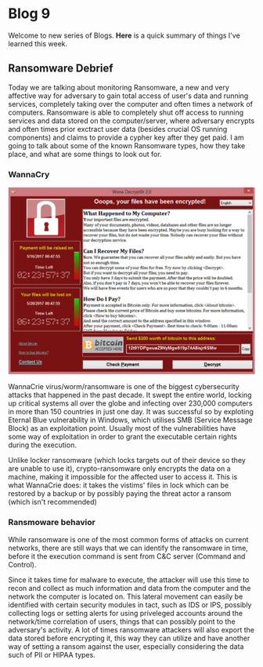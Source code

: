 # Blog 9

Welcome to new series of Blogs. **Here** is a quick summary of things I've learned this week.

## Ransomware Debrief

Today we are talking about monitoring Ransomware, a new and very affective way for adversary to gain total access of user's data and running services, completely taking over the computer and often times a network of computers. Ransomware is able to completely shut off access to  running services and data stored on the computer/server, where adversary encrypts and often times prior exctract user data (besides crucial OS running components) and claims to provide a cypher key after they get paid. I am going to talk about some of the known Ransomware types, how they take place, and what are some things to look out for. 


### WannaCry 

![Image](https://github.com/mikaart/mikael-artashesyan/blob/master/wannadie.png)

WannaCrie virus/worm/ransomware is one of the biggest cybersecurity attacks that happened in the past decade. It swept the entire world, locking up critical systems all over the globe and infecting over 230,000 computers in more than 150 countries in just one day. It was successful so by exploting Eternal Blue vulnerability in Windows, which utilises SMB (Service Message Block) as an exploitation point. Usually most of the vulnerabilities have some way of exploitation in order to grant the executable certain rights during the execution. 

Unlike locker ransomware (which locks targets out of their device so they are unable to use it), crypto-ransomware only encrypts the data on a machine, making it impossible for the affected user to access it. This is what WannaCrie does: it takes the vistims' files in lock which can be restored by a backup or by possibly paying the threat actor a ransom (which isn't recommended)

### Ransmoware behavior

While ransomware is one of the most common forms of attacks on current networks, there are still ways that we can identify the ransomware in time, before it the execution command is sent from C&C server (Command and Control). 

Since it takes time for malware to execute, the attacker will use this time to recon and collect as much information and data from the computer and the network the computer is located on. This lateral movement can easily be identified with certain security modules in tact, such as IDS or IPS, possibly collecting logs or setting alerts for using priveleged accounts around the network/time correlation of users, things that can possibly point to the adversary's activity. A lot of times ransomware attackers will also export the data stored before encrypting it, this way they can utilize and have another way of setting a ransom against the user, especially considering the data such of PII or HIPAA types.




